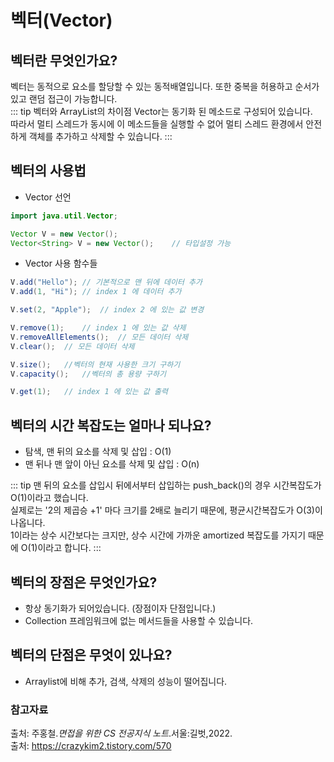 # 벡터(Vector)

## 벡터란 무엇인가요?
벡터는 동적으로 요소를 할당할 수 있는 동적배열입니다.
또한 중복을 허용하고 순서가 있고 랜덤 접근이 가능합니다.  
::: tip 벡터와 ArrayList의 차이점
Vector는 동기화 된 메소드로 구성되어 있습니다.  
따라서 멀티 스레드가 동시에 이 메소드들을 실행할 수 없어 
멀티 스레드 환경에서 안전하게 객체를 추가하고 삭제할 수 있습니다.
:::

## 벡터의 사용법
- Vector 선언
```java
import java.util.Vector;

Vector V = new Vector();
Vector<String> V = new Vector();    // 타입설정 가능
```
- Vector 사용 함수들
```java
V.add("Hello"); // 기본적으로 맨 뒤에 데이터 추가
V.add(1, "Hi"); // index 1 에 데이터 추가

V.set(2, "Apple");  // index 2 에 있는 값 변경

V.remove(1);    // index 1 에 있는 값 삭제
V.removeAllElements();  // 모든 데이터 삭제
V.clear();  // 모든 데이터 삭제

V.size();   //벡터의 현재 사용한 크기 구하기
V.capacity();   //벡터의 총 용량 구하기

V.get(1);   // index 1 에 있는 값 출력
```

## 벡터의 시간 복잡도는 얼마나 되나요?
- 탐색, 맨 뒤의 요소를 삭제 및 삽입 : O(1)
- 맨 뒤나 맨 앞이 아닌 요소를 삭제 및 삽입 : O(n)

::: tip 맨 뒤의 요소를 삽입시
뒤에서부터 삽입하는 push_back()의 경우 시간복잡도가 O(1)이라고 했습니다.   
실제로는 '2의 제곱승 +1' 마다 크기를 2배로 늘리기 때문에, 평균시간복잡도가 O(3)이 나옵니다.  
1이라는 상수 시간보다는 크지만, 상수 시간에 가까운 amortized 복잡도를 가지기 때문에 O(1)이라고 합니다.
:::

## 벡터의 장점은 무엇인가요?
- 항상 동기화가 되어있습니다. (장점이자 단점입니다.)
- Collection 프레임워크에 없는 메서드들을 사용할 수 있습니다.

## 벡터의 단점은 무엇이 있나요?
- Arraylist에 비해 추가, 검색, 삭제의 성능이 떨어집니다.

### 참고자료
출처: 주홍철.*면접을 위한 CS 전공지식 노트*.서울:길벗,2022.  
출처: https://crazykim2.tistory.com/570